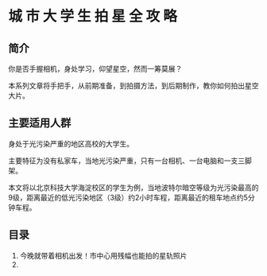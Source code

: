 # 城 市 大 学 生 拍 星 全 攻 略

## 简介

你是否手握相机，身处学习，仰望星空，然而一筹莫展？

本系列文章将手把手，从前期准备，到拍摄方法，到后期制作，教你如何拍出星空大片。

## 主要适用人群

身处于光污染严重的地区高校的大学生。

主要特征为没有私家车，当地光污染严重，只有一台相机、一台电脑和一支三脚架。

本文将以北京科技大学海淀校区的学生为例，当地波特尔暗空等级为光污染最高的9级，距离最近的低光污染地区（3级）约2小时车程，距离最近的租车地点约5分钟车程。

## 目录

1. 今晚就带着相机出发！市中心用残幅也能拍的星轨照片
2. 